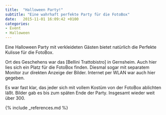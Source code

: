 ```yaml
---
title:  "Halloween Party!"
subtitle: "Eine wahrhaft perfekte Party für die FotoBox"
date:   2015-11-01 16:09:42 +0100
categories:
- Event
- Halloween
---
```

Eine Halloween Party mit verkleideten Gästen bietet natürlich die Perfekte Kulisse für die FotoBox. 

Ort des Geschehens war das [Bellini Trattobistro] in Gernsheim. Auch hier lies sich ein Platz für die FotoBox finden. Diesmal sogar mit separatem Monitor zur direkten Anzeige der Bilder. Internet per WLAN war auch hier gegeben.

Es war fast klar, das jeder sich mit vollem Kostüm von der FotoBox ablichten läßt. Bilder gab es bis zum späten Ende der Party. Insgesamt wieder weit über 300. 

{% include _references.md %}
